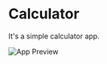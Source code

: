 # Calculator
It's a simple calculator app.

![App Preview](https://github.com/mbove77/Calculator/blob/master/screenshots/example.jpgf?raw=true)